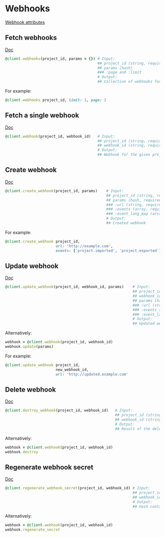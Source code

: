 # Webhooks

[Webhook attributes](https://app.lokalise.com/api2docs/curl/#object-webhooks)

## Fetch webhooks

[Doc](https://app.lokalise.com/api2docs/curl/#transition-list-all-webhooks-get)

```ruby
@client.webhooks(project_id, params = {}) # Input:
                                          ## project_id (string, required)
                                          ## params (hash)
                                          ### :page and :limit
                                          # Output:
                                          ## Collection of webhooks for the project
```

For example:

```ruby
@client.webhooks project_id, limit: 1, page: 2
```

## Fetch a single webhook

[Doc](https://app.lokalise.com/api2docs/curl/#transition-retrieve-a-webhook-get)

```ruby
@client.webhook(project_id, webhook_id)   # Input:
                                          ## project_id (string, required)
                                          ## webhook_id (string, required)
                                          # Output:
                                          ## Webhook for the given project
```

## Create webhook

[Doc](https://app.lokalise.com/api2docs/curl/#transition-create-a-webhook-post)

```ruby
@client.create_webhook(project_id, params)    # Input:
                                              ## project_id (string, required)
                                              ## params (hash, required)
                                              ### :url (string, required) - webhook URL
                                              ### :events (array, required) - events to subscribe to. Check the API docs to find the list of supported events
                                              ### :event_lang_map (array) - map the event with an array of languages iso codes
                                              # Output:
                                              ## Created webhook
```

For example:

```ruby
@client.create_webhook project_id,
                       url: 'http://example.com',
                       events: ['project.imported', 'project.exported']
```

## Update webhook

[Doc](https://app.lokalise.com/api2docs/curl/#transition-update-a-webhook-put)

```ruby
@client.update_webhook(project_id, webhook_id, params)    # Input:
                                                          ## project_id (string, required)
                                                          ## webhook_id (string, required)
                                                          ## params (hash)
                                                          ### :url (string) - webhook URL
                                                          ### :events (array) - events to subscribe to. Check the API docs to find the list of supported events
                                                          ### :event_lang_map (array) - map the event with an array of languages iso codes
                                                          # Output:
                                                          ## Updated webhook
```

Alternatively:

```ruby
webhook = @client.webhook(project_id, webhook_id)
webhook.update(params)
```

For example:

```ruby
@client.update_webhook project_id,
                       new_webhook_id,
                       url: 'http://updated.example.com'
```

## Delete webhook

[Doc](https://app.lokalise.com/api2docs/curl/#transition-delete-a-webhook-delete)

```ruby
@client.destroy_webhook(project_id, webhook_id)   # Input:
                                                  ## project_id (string, required)
                                                  ## webhook_id (string, required)
                                                  # Output:
                                                  ## Result of the delete operation
```

Alternatively:

```ruby
webhook = @client.webhook(project_id, webhook_id)
webhook.destroy
```

## Regenerate webhook secret

[Doc](https://app.lokalise.com/api2docs/curl/#transition-regenerate-a-webhook-secret-patch)

```ruby
@client.regenerate_webhook_secret(project_id, webhook_id) # Input:
                                                          ## project_id (string, required)
                                                          ## webhook_id (string, required)
                                                          # Output:
                                                          ## Hash containing `project_id` and new `secret`
```

Alternatively:

```ruby
webhook = @client.webhook(project_id, webhook_id)
webhook.regenerate_secret
```
